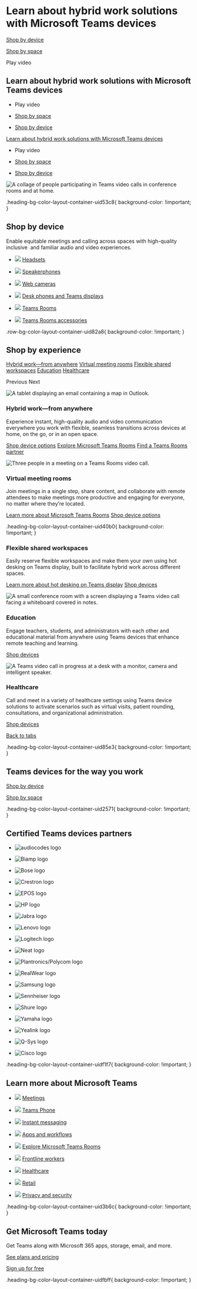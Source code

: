 # Learn about hybrid work solutions with Microsoft Teams devices

[Shop by device](https://www.microsoft.com/en-us/microsoft-teams/across-devices/devices)

[Shop by space](https://www.microsoft.com/en-us/microsoft-teams/across-devices/spaces)

Play video

## Learn about hybrid work solutions with Microsoft Teams devices

- Play video
    
- [Shop by space](https://www.microsoft.com/en-us/microsoft-teams/across-devices/spaces)
    
- [Shop by device](https://www.microsoft.com/en-us/microsoft-teams/across-devices/devices)
    

[Learn about hybrid work solutions with Microsoft Teams devices](javascript:void\(0\))

- Play video
    
- [Shop by space](https://www.microsoft.com/en-us/microsoft-teams/across-devices/spaces)
    
- [Shop by device](https://www.microsoft.com/en-us/microsoft-teams/across-devices/devices)
    

 

 ![A collage of people participating in Teams video calls in conference rooms and at home.](https://cdn-dynmedia-1.microsoft.com/is/image/microsoftcorp/Hero-TeamsDevicesOverview-1920x600-x2_0_RE4RP6o?resMode=sharp2&op_usm=1.5,0.65,15,0&wid=1920&hei=400&qlt=100&fit=constrain)

.heading-bg-color-layout-container-uid53c8{ background-color: !important; }

## Shop by device

Enable equitable meetings and calling across spaces with high-quality inclusive  and familiar audio and video experiences.

- ![](https://cdn-dynmedia-1.microsoft.com/is/image/microsoftcorp/Headsets_0_RE4CNcj?resMode=sharp2&op_usm=1.5,0.65,15,0&wid=75&hei=75&qlt=100&fmt=png-alpha&fit=constrain) [Headsets](https://www.microsoft.com/en-us/microsoft-teams/across-devices/devices/category/headsets/36)
    
- ![](https://cdn-dynmedia-1.microsoft.com/is/image/microsoftcorp/Speakerphone_0_RE4CIoo?resMode=sharp2&op_usm=1.5,0.65,15,0&wid=75&hei=75&qlt=100&fmt=png-alpha&fit=constrain) [Speakerphones](https://www.microsoft.com/en-us/microsoft-teams/across-devices/devices/category/speakerphones/35)
    
- ![](https://cdn-dynmedia-1.microsoft.com/is/image/microsoftcorp/Webcameras_0_RE4CSpe?resMode=sharp2&op_usm=1.5,0.65,15,0&wid=75&hei=75&qlt=100&fmt=png-alpha&fit=constrain) [Web cameras](https://www.microsoft.com/en-us/microsoft-teams/across-devices/devices/category/web-cameras/3)
    
- ![](https://cdn-dynmedia-1.microsoft.com/is/image/microsoftcorp/Deskphones_Teamsdisplays_0_RE4CL0e?resMode=sharp2&op_usm=1.5,0.65,15,0&wid=75&hei=75&qlt=100&fit=constrain) [Desk phones and Teams displays](https://www.microsoft.com/en-us/microsoft-teams/across-devices/devices/category/desk-phones-teams-displays/34)
    
- ![](https://cdn-dynmedia-1.microsoft.com/is/image/microsoftcorp/TeamsRooms_0_RE4CSpb?resMode=sharp2&op_usm=1.5,0.65,15,0&wid=75&hei=75&qlt=100&fmt=png-alpha&fit=constrain) [Teams Rooms](https://www.microsoft.com/en-us/microsoft-teams/across-devices/devices/category/teams-rooms/20)
    
- ![](https://cdn-dynmedia-1.microsoft.com/is/image/microsoftcorp/RoomAccesories_0_RE4CIol?resMode=sharp2&op_usm=1.5,0.65,15,0&wid=75&hei=75&qlt=100&fmt=png-alpha&fit=constrain) [Teams Rooms accessories](https://www.microsoft.com/en-us/microsoft-teams/across-devices/devices/category/room-systems-accessories/73)
    

.row-bg-color-layout-container-uid82a8{ background-color: !important; }

## Shop by experience

[Hybrid work—from anywhere](https://www.microsoft.com/en-us/microsoft-teams/across-devices#tabx69e100bce72a40b7b27ebfb53fc23689) [Virtual meeting rooms](https://www.microsoft.com/en-us/microsoft-teams/across-devices#tabxae29d84c6929455b83da91fe959c2648) [Flexible shared workspaces](https://www.microsoft.com/en-us/microsoft-teams/across-devices#tabx06ecaa80bd3f4a56b1d0444bf28ccdc2) [Education](https://www.microsoft.com/en-us/microsoft-teams/across-devices#tabx94ee8c98450a4d35a67fed0d168bb8e6) [Healthcare](https://www.microsoft.com/en-us/microsoft-teams/across-devices#tabx352e39c70b6749d3a3f44cafe920dbcc)

Previous Next

![A tablet displaying an email containing a map in Outlook.](https://cdn-dynmedia-1.microsoft.com/is/image/microsoftcorp/Hybridwork_fromanywhere-2x_0_RE4ROss?resMode=sharp2&op_usm=1.5,0.65,15,0&wid=1100&hei=600&qlt=100&fit=constrain)

### Hybrid work—from anywhere

Experience instant, high-quality audio and video communication everywhere you work with flexible, seamless transitions across devices at home, on the go, or in an open space.

[Shop device options](https://www.microsoft.com/en-us/microsoft-teams/across-devices/work-remotely) [Explore Microsoft Teams Rooms](https://www.microsoft.com/en-us/microsoft-teams/microsoft-teams-rooms) [Find a Teams Rooms partner](https://go.microsoft.com/fwlink/?linkid=2177909&clcid=0x409&culture=en-us&country=us)

![Three people in a meeting on a Teams Rooms video call.](https://cdn-dynmedia-1.microsoft.com/is/image/microsoftcorp/Virtualmeetingrooms-2x_0_RE4S6IF?resMode=sharp2&op_usm=1.5,0.65,15,0&wid=2000&hei=1200&qlt=95&fit=constrain)

### Virtual meeting rooms

Join meetings in a single step, share content, and collaborate with remote attendees to make meetings more productive and engaging for everyone, no matter where they’re located.

[Learn more about Microsoft Teams Rooms](https://www.microsoft.com/en-us/microsoft-teams/microsoft-teams-rooms) [Shop device options](https://www.microsoft.com/en-us/microsoft-teams/across-devices/spaces/category/midsize-meeting-room/9)

.heading-bg-color-layout-container-uid40b0{ background-color: !important; }

### Flexible shared workspaces

Easily reserve flexible workspaces and make them your own using hot desking on Teams display, built to facilitate hybrid work across different spaces.

[Learn more about hot desking on Teams display](https://go.microsoft.com/fwlink/p/?linkid=2171981&clcid=0x409&culture=en-us&country=us) [Shop devices](https://www.microsoft.com/en-us/microsoft-teams/across-devices/spaces/category/midsize-meeting-room/9)

![A small conference room with a screen displaying a Teams video call facing a whiteboard covered in notes.](https://cdn-dynmedia-1.microsoft.com/is/image/microsoftcorp/Education-2x_0_RE4S6IL?resMode=sharp2&op_usm=1.5,0.65,15,0&wid=2000&hei=1200&qlt=100&fit=constrain)

### Education

Engage teachers, students, and administrators with each other and educational material from anywhere using Teams devices that enhance remote teaching and learning.

[Shop devices](https://www.microsoft.com/en-us/microsoft-teams/across-devices/education)

![A Teams video call in progress at a desk with a monitor, camera and intelligent speaker.](https://cdn-dynmedia-1.microsoft.com/is/image/microsoftcorp/image_RE4ROsw?resMode=sharp2&op_usm=1.5,0.65,15,0&wid=2000&hei=1200&qlt=95&fit=constrain)

### Healthcare

Call and meet in a variety of healthcare settings using Teams device solutions to activate scenarios such as virtual visits, patient rounding, consultations, and organizational administration.

[Shop devices](https://www.microsoft.com/en-us/microsoft-teams/across-devices/healthcare)

[Back to tabs](https://www.microsoft.com/en-us/microsoft-teams/across-devices#tabx69e100bce72a40b7b27ebfb53fc23689-tab)

.heading-bg-color-layout-container-uid85e3{ background-color: !important; }

## Teams devices for the way you work

[Shop by device](https://www.microsoft.com/en-us/microsoft-teams/across-devices/devices)

[Shop by space](https://www.microsoft.com/en-us/microsoft-teams/across-devices/spaces)

.heading-bg-color-layout-container-uid2571{ background-color: !important; }

## Certified Teams devices partners

- ![audiocodes logo](https://cdn-dynmedia-1.microsoft.com/is/image/microsoftcorp/Logo-Audiocodes-217x80_RE4Rhli?resMode=sharp2&op_usm=1.5,0.65,15,0&wid=155&hei=57&qlt=95&fit=constrain)
    
- ![Biamp logo](https://cdn-dynmedia-1.microsoft.com/is/image/microsoftcorp/Logo-biamp-217x80_RE4Rhll?resMode=sharp2&op_usm=1.5,0.65,15,0&wid=155&hei=57&qlt=95&fit=constrain)
    
- ![Bose logo](https://cdn-dynmedia-1.microsoft.com/is/image/microsoftcorp/Logo-Bose-217x80_RE4R1Yt?resMode=sharp2&op_usm=1.5,0.65,15,0&wid=155&hei=57&qlt=95&fit=constrain)
    
- ![Crestron logo](https://cdn-dynmedia-1.microsoft.com/is/image/microsoftcorp/Logo-Audiocodes-217x80_7_RE4Rhlp?resMode=sharp2&op_usm=1.5,0.65,15,0&wid=155&hei=57&qlt=95&fit=constrain)
    
- ![EPOS logo](https://cdn-dynmedia-1.microsoft.com/is/image/microsoftcorp/Logo-EPOS-217x80_RE4Rhls?resMode=sharp2&op_usm=1.5,0.65,15,0&wid=155&hei=57&qlt=95&fit=constrain)
    
- ![HP logo](https://cdn-dynmedia-1.microsoft.com/is/image/microsoftcorp/Logo-HP-217x80_RE4Rhlv?resMode=sharp2&op_usm=1.5,0.65,15,0&wid=155&hei=57&qlt=95&fit=constrain)
    
- ![Jabra logo](https://cdn-dynmedia-1.microsoft.com/is/image/microsoftcorp/Logo-Audiocodes-1_RE4Rhly?resMode=sharp2&op_usm=1.5,0.65,15,0&wid=155&hei=57&qlt=95&fit=constrain)
    
- ![Lenovo logo](https://cdn-dynmedia-1.microsoft.com/is/image/microsoftcorp/Logo-Lenovo-217x80_RE4RePn?resMode=sharp2&op_usm=1.5,0.65,15,0&wid=155&hei=57&qlt=95&fit=constrain)
    
- ![Logitech logo](https://cdn-dynmedia-1.microsoft.com/is/image/microsoftcorp/Logo-Logitech-217x80_RE4RhlD?resMode=sharp2&op_usm=1.5,0.65,15,0&wid=155&hei=57&qlt=95&fit=constrain)
    
- ![Neat logo](https://cdn-dynmedia-1.microsoft.com/is/image/microsoftcorp/Logo-Neat_RE4XX18?resMode=sharp2&op_usm=1.5,0.65,15,0&wid=155&hei=57&qlt=95&fit=constrain)
    
- ![Plantronics/Polycom logo](https://cdn-dynmedia-1.microsoft.com/is/image/microsoftcorp/Logo-poly-217x80_RE4RhlI?resMode=sharp2&op_usm=1.5,0.65,15,0&wid=155&hei=57&qlt=95&fit=constrain)
    
- ![RealWear logo](https://cdn-dynmedia-1.microsoft.com/is/image/microsoftcorp/Logo-realwear-217x80_RE4Rhm9?resMode=sharp2&op_usm=1.5,0.65,15,0&wid=155&hei=57&qlt=95&fit=constrain)
    
- ![Samsung logo](https://cdn-dynmedia-1.microsoft.com/is/image/microsoftcorp/Logo-Samsung-217x80_RE4RePt?resMode=sharp2&op_usm=1.5,0.65,15,0&wid=155&hei=57&qlt=95&fit=constrain)
    
- ![Sennheiser logo](https://cdn-dynmedia-1.microsoft.com/is/image/microsoftcorp/Logo-Sennheiser-217x80_RE4RePW?resMode=sharp2&op_usm=1.5,0.65,15,0&wid=155&hei=57&qlt=95&fit=constrain)
    
- ![Shure logo](https://cdn-dynmedia-1.microsoft.com/is/image/microsoftcorp/Logo-Shure-217x80_RE4RePY?resMode=sharp2&op_usm=1.5,0.65,15,0&wid=155&hei=57&qlt=95&fit=constrain)
    
- ![Yamaha logo](https://cdn-dynmedia-1.microsoft.com/is/image/microsoftcorp/Logo-Yamaha-217x80_1_RE4ReQ2?resMode=sharp2&op_usm=1.5,0.65,15,0&wid=155&hei=57&qlt=95&fit=constrain)
    
- ![Yealink logo](https://cdn-dynmedia-1.microsoft.com/is/image/microsoftcorp/Logo_Yealink_RWxJQM?resMode=sharp2&op_usm=1.5,0.65,15,0&wid=155&hei=57&qlt=95&fit=constrain)
    
- ![Q-Sys logo](https://cdn-dynmedia-1.microsoft.com/is/image/microsoftcorp/Logo-QSYS?resMode=sharp2&op_usm=1.5,0.65,15,0&wid=155&hei=57&qlt=95&fit=constrain)
    
- ![Cisco logo](https://cdn-dynmedia-1.microsoft.com/is/image/microsoftcorp/Cisco_Logo_no_TM_Sky_Blue-RGB1?resMode=sharp2&op_usm=1.5,0.65,15,0&wid=155&hei=57&qlt=100&fit=constrain)
    

.heading-bg-color-layout-container-uidf1f7{ background-color: !important; }

## Learn more about Microsoft Teams

- ![](https://cdn-dynmedia-1.microsoft.com/is/image/microsoftcorp/01-Meetings_1_RWJMPb?resMode=sharp2&op_usm=1.5,0.65,15,0&wid=75&hei=75&qlt=100&fmt=png-alpha&fit=constrain) [Meetings](https://www.microsoft.com/en-us/microsoft-teams/online-meetings)
    
- ![](https://cdn-dynmedia-1.microsoft.com/is/image/microsoftcorp/02-Calling-_1_icon_RWJKa9?resMode=sharp2&op_usm=1.5,0.65,15,0&wid=75&hei=75&qlt=100&fmt=png-alpha&fit=constrain) [Teams Phone](https://www.microsoft.com/en-us/microsoft-teams/microsoft-teams-phone)
    
- ![](https://cdn-dynmedia-1.microsoft.com/is/image/microsoftcorp/Instantmessaging_RE4KvD1?resMode=sharp2&op_usm=1.5,0.65,15,0&wid=75&hei=75&qlt=100&fmt=png-alpha&fit=constrain) [Instant messaging](https://www.microsoft.com/en-us/microsoft-teams/instant-messaging)
    
- ![](https://cdn-dynmedia-1.microsoft.com/is/image/microsoftcorp/05-Apps_2_icon_RWJPJd?resMode=sharp2&op_usm=1.5,0.65,15,0&wid=75&hei=75&qlt=100&fit=constrain) [Apps and workflows](https://www.microsoft.com/en-us/microsoft-teams/apps-and-workflows)
    
- ![](https://cdn-dynmedia-1.microsoft.com/is/image/microsoftcorp/Icon_RE4RhmQ?resMode=sharp2&op_usm=1.5,0.65,15,0&wid=75&hei=75&qlt=100&fmt=png-alpha&fit=constrain) [Explore Microsoft Teams Rooms](https://www.microsoft.com/en-us/microsoft-teams/microsoft-teams-rooms)
    
- ![](https://cdn-dynmedia-1.microsoft.com/is/image/microsoftcorp/06-Frontline_2_icon_RWJPJh?resMode=sharp2&op_usm=1.5,0.65,15,0&wid=75&hei=75&qlt=100&fmt=png-alpha&fit=constrain) [Frontline workers](https://www.microsoft.com/en-us/microsoft-teams/frontline-workforce)
    
- ![](https://cdn-dynmedia-1.microsoft.com/is/image/microsoftcorp/07-Healthcare_2_icon_RWJPJq?resMode=sharp2&op_usm=1.5,0.65,15,0&wid=75&hei=75&qlt=100&fmt=png-alpha&fit=constrain) [Healthcare](https://www.microsoft.com/en-us/microsoft-teams/healthcare-solutions)
    
- ![](https://cdn-dynmedia-1.microsoft.com/is/image/microsoftcorp/retail_icon_75x75?resMode=sharp2&op_usm=1.5,0.65,15,0&wid=150&hei=150&qlt=95&fmt=png-alpha&fit=constrain) [Retail](https://www.microsoft.com/en-us/microsoft-teams/retail-solutions)
    
- ![](https://cdn-dynmedia-1.microsoft.com/is/image/microsoftcorp/08-Privacy_2_icon_RWJN9g?resMode=sharp2&op_usm=1.5,0.65,15,0&wid=75&hei=75&qlt=95&fmt=png-alpha&fit=constrain) [Privacy and security](https://www.microsoft.com/en-us/microsoft-teams/security)
    

.heading-bg-color-layout-container-uid3b6c{ background-color: !important; }

## Get Microsoft Teams today

Get Teams along with Microsoft 365 apps, storage, email, and more.

[See plans and pricing](https://www.microsoft.com/en-us/microsoft-teams/compare-microsoft-teams-options)

[Sign up for free](https://go.microsoft.com/fwlink/p/?LinkID=2123761&clcid=0x409&culture=en-us&country=us)

.heading-bg-color-layout-container-uidfbff{ background-color: !important; }